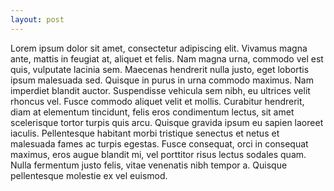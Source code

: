 ```yaml
---
layout: post
---
```



Lorem ipsum dolor sit amet, consectetur adipiscing elit. Vivamus magna ante, mattis in feugiat at, aliquet et felis. Nam magna urna, commodo vel est quis, vulputate lacinia sem. Maecenas hendrerit nulla justo, eget lobortis ipsum malesuada sed. Quisque in purus in urna commodo maximus. Nam imperdiet blandit auctor. Suspendisse vehicula sem nibh, eu ultrices velit rhoncus vel. Fusce commodo aliquet velit et mollis. Curabitur hendrerit, diam at elementum tincidunt, felis eros condimentum lectus, sit amet scelerisque tortor turpis quis arcu. Quisque gravida ipsum eu sapien laoreet iaculis. Pellentesque habitant morbi tristique senectus et netus et malesuada fames ac turpis egestas. Fusce consequat, orci in consequat maximus, eros augue blandit mi, vel porttitor risus lectus sodales quam. Nulla fermentum justo felis, vitae venenatis nibh tempor a. Quisque pellentesque molestie ex vel euismod.

